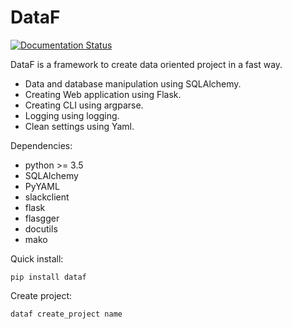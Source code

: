 # DataF

[![Documentation Status](https://readthedocs.org/projects/dataf/badge/?version=latest)](https://dataf.readthedocs.io/en/latest/?badge=latest)


DataF is a framework to create data oriented project in a fast way.

- Data and database manipulation using SQLAlchemy.
- Creating Web application using Flask.
- Creating CLI using argparse.
- Logging using logging.
- Clean settings using Yaml.


Dependencies:
- python >= 3.5
- SQLAlchemy
- PyYAML
- slackclient
- flask
- flasgger
- docutils
- mako


Quick install:

    pip install dataf


Create project:

    dataf create_project name
